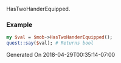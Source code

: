 HasTwoHanderEquipped.
### Example

```perl
my $val = $mob->HasTwoHanderEquipped();
quest::say($val); # Returns bool
```


Generated On 2018-04-29T00:35:14-07:00